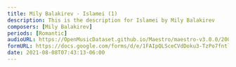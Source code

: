 ```yaml
---
title: Mily Balakirev - Islamei (1)
description: This is the description for Islamei by Mily Balakirev
composers: [Mily Balakirev]
periods: [Romantic]
audioURL: https://OpenMusicDataset.github.io/Maestro/maestro-v3.0.0/2004/MIDI-Unprocessed_XP_04_R1_2004_06_ORIG_MID--AUDIO_04_R1_2004_08_Track08_wav.midi
formURL: https://docs.google.com/forms/d/e/1FAIpQLSceCVdDoku3-TzPo7fntlt7mzkDza7TWJAjK6wKFZ5cJsM9EQ/viewform
date: 2021-08-08T07:43:13-06:00
---
```

